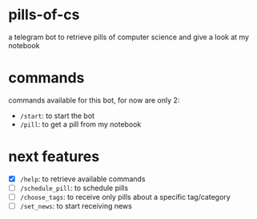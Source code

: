 # pills-of-cs

a telegram bot to retrieve pills of computer science and give a look at my notebook

# commands

commands available for this bot, for now are only 2:

- `/start`: to start the bot
- `/pill`: to get a pill from my notebook

# next features

- [x] `/help`: to retrieve available commands
- [ ] `/schedule_pill`: to schedule pills
- [ ] `/choose_tags`: to receive only pills about a specific tag/category
- [ ] `/set_news`: to start receiving news
